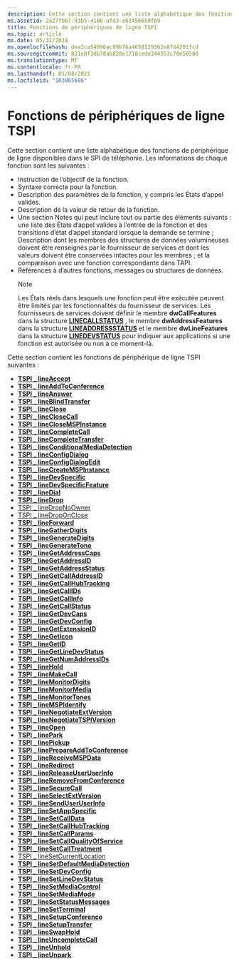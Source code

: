 ```yaml
---
description: Cette section contient une liste alphabétique des fonctions de périphérique de ligne disponibles dans le SPI de téléphonie.
ms.assetid: 2a27fbb7-93b5-4106-afd3-e63456650fb9
title: Fonctions de périphériques de ligne TSPI
ms.topic: article
ms.date: 05/31/2018
ms.openlocfilehash: dea2ca54096ac89b76a4658129362e87d4281fcd
ms.sourcegitcommit: 831e8f3db78ab820e1710cede244553c70e50500
ms.translationtype: MT
ms.contentlocale: fr-FR
ms.lasthandoff: 01/08/2021
ms.locfileid: "103865686"
---
```

# <a name="tspi-line-device-functions"></a>Fonctions de périphériques de ligne TSPI

Cette section contient une liste alphabétique des fonctions de périphérique de ligne disponibles dans le SPI de téléphonie. Les informations de chaque fonction sont les suivantes :

-   Instruction de l’objectif de la fonction.
-   Syntaxe correcte pour la fonction.
-   Description des paramètres de la fonction, y compris les États d’appel valides.
-   Description de la valeur de retour de la fonction.
-   Une section Notes qui peut inclure tout ou partie des éléments suivants : une liste des États d’appel valides à l’entrée de la fonction et des transitions d’état d’appel standard lorsque la demande se termine ; Description dont les membres des structures de données volumineuses doivent être renseignés par le fournisseur de services et dont les valeurs doivent être conservées intactes pour les membres ; et la comparaison avec une fonction correspondante dans TAPI.
-   Références à d’autres fonctions, messages ou structures de données.
    > [!Note]  
    > Les États réels dans lesquels une fonction peut être exécutée peuvent être limités par les fonctionnalités du fournisseur de services. Les fournisseurs de services doivent définir le membre **dwCallFeatures** dans la structure [**LINECALLSTATUS**](/windows/win32/api/tapi/ns-tapi-linecallstatus) , le membre **dwAddressFeatures** dans la structure [**LINEADDRESSSTATUS**](/windows/win32/api/tapi/ns-tapi-lineaddressstatus) et le membre **dwLineFeatures** dans la structure [**LINEDEVSTATUS**](/windows/win32/api/tapi/ns-tapi-linedevstatus) pour indiquer aux applications si une fonction est autorisée ou non à ce moment-là.

     

Cette section contient les fonctions de périphérique de ligne TSPI suivantes :

-   [**TSPI \_ lineAccept**](/windows/win32/api/tspi/nf-tspi-tspi_lineaccept)
-   [**TSPI \_ lineAddToConference**](/windows/win32/api/tspi/nf-tspi-tspi_lineaddtoconference)
-   [**TSPI \_ lineAnswer**](/windows/win32/api/tspi/nf-tspi-tspi_lineanswer)
-   [**TSPI \_ lineBlindTransfer**](/windows/win32/api/tspi/nf-tspi-tspi_lineblindtransfer)
-   [**TSPI \_ lineClose**](/windows/win32/api/tspi/nf-tspi-tspi_lineclose)
-   [**TSPI \_ lineCloseCall**](/windows/win32/api/tspi/nf-tspi-tspi_lineclosecall)
-   [**TSPI \_ lineCloseMSPInstance**](/windows/win32/api/tspi/nf-tspi-tspi_lineclosemspinstance)
-   [**TSPI \_ lineCompleteCall**](/windows/win32/api/tspi/nf-tspi-tspi_linecompletecall)
-   [**TSPI \_ lineCompleteTransfer**](/windows/win32/api/tspi/nf-tspi-tspi_linecompletetransfer)
-   [**TSPI \_ lineConditionalMediaDetection**](/windows/win32/api/tspi/nf-tspi-tspi_lineconditionalmediadetection)
-   [**TSPI \_ lineConfigDialog**](/windows/win32/api/tspi/nf-tspi-tspi_lineconfigdialog)
-   [**TSPI \_ lineConfigDialogEdit**](/windows/win32/api/tspi/nf-tspi-tspi_lineconfigdialogedit)
-   [**TSPI \_ lineCreateMSPInstance**](/windows/win32/api/tspi/nf-tspi-tspi_linecreatemspinstance)
-   [**TSPI \_ lineDevSpecific**](/windows/win32/api/tspi/nf-tspi-tspi_linedevspecific)
-   [**TSPI \_ lineDevSpecificFeature**](/windows/win32/api/tspi/nf-tspi-tspi_linedevspecificfeature)
-   [**TSPI \_ lineDial**](/windows/win32/api/tspi/nf-tspi-tspi_linedial)
-   [**TSPI \_ lineDrop**](/windows/win32/api/tspi/nf-tspi-tspi_linedrop)
-   [TSPI \_ lineDropNoOwner](tspi-linedropnoowner.md)
-   [TSPI \_ lineDropOnClose](tspi-linedroponclose.md)
-   [**TSPI \_ lineForward**](/windows/win32/api/tspi/nf-tspi-tspi_lineforward)
-   [**TSPI \_ lineGatherDigits**](/windows/win32/api/tspi/nf-tspi-tspi_linegatherdigits)
-   [**TSPI \_ lineGenerateDigits**](/windows/win32/api/tspi/nf-tspi-tspi_linegeneratedigits)
-   [**TSPI \_ lineGenerateTone**](/windows/win32/api/tspi/nf-tspi-tspi_linegeneratetone)
-   [**TSPI \_ lineGetAddressCaps**](/windows/win32/api/tspi/nf-tspi-tspi_linegetaddresscaps)
-   [**TSPI \_ lineGetAddressID**](/windows/win32/api/tspi/nf-tspi-tspi_linegetaddressid)
-   [**TSPI \_ lineGetAddressStatus**](/windows/win32/api/tspi/nf-tspi-tspi_linegetaddressstatus)
-   [**TSPI \_ lineGetCallAddressID**](/windows/win32/api/tspi/nf-tspi-tspi_linegetcalladdressid)
-   [**TSPI \_ lineGetCallHubTracking**](/windows/win32/api/tspi/nf-tspi-tspi_linegetcallhubtracking)
-   [**TSPI \_ lineGetCallIDs**](/windows/win32/api/tspi/nf-tspi-tspi_linegetcallids)
-   [**TSPI \_ lineGetCallInfo**](/windows/win32/api/tspi/nf-tspi-tspi_linegetcallinfo)
-   [**TSPI \_ lineGetCallStatus**](/windows/win32/api/tspi/nf-tspi-tspi_linegetcallstatus)
-   [**TSPI \_ lineGetDevCaps**](/windows/win32/api/tspi/nf-tspi-tspi_linegetdevcaps)
-   [**TSPI \_ lineGetDevConfig**](/windows/win32/api/tspi/nf-tspi-tspi_linegetdevconfig)
-   [**TSPI \_ lineGetExtensionID**](/windows/win32/api/tspi/nf-tspi-tspi_linegetextensionid)
-   [**TSPI \_ lineGetIcon**](/windows/win32/api/tspi/nf-tspi-tspi_linegeticon)
-   [**TSPI \_ lineGetID**](/windows/win32/api/tspi/nf-tspi-tspi_linegetid)
-   [**TSPI \_ lineGetLineDevStatus**](/windows/win32/api/tspi/nf-tspi-tspi_linegetlinedevstatus)
-   [**TSPI \_ lineGetNumAddressIDs**](/windows/win32/api/tspi/nf-tspi-tspi_linegetnumaddressids)
-   [**TSPI \_ lineHold**](/windows/win32/api/tspi/nf-tspi-tspi_linehold)
-   [**TSPI \_ lineMakeCall**](/windows/win32/api/tspi/nf-tspi-tspi_linemakecall)
-   [**TSPI \_ lineMonitorDigits**](/windows/win32/api/tspi/nf-tspi-tspi_linemonitordigits)
-   [**TSPI \_ lineMonitorMedia**](/windows/win32/api/tspi/nf-tspi-tspi_linemonitormedia)
-   [**TSPI \_ lineMonitorTones**](/windows/win32/api/tspi/nf-tspi-tspi_linemonitortones)
-   [**TSPI \_ lineMSPIdentify**](/windows/win32/api/tspi/nf-tspi-tspi_linemspidentify)
-   [**TSPI \_ lineNegotiateExtVersion**](/windows/win32/api/tspi/nf-tspi-tspi_linenegotiateextversion)
-   [**TSPI \_ lineNegotiateTSPIVersion**](/windows/win32/api/tspi/nf-tspi-tspi_linenegotiatetspiversion)
-   [**TSPI \_ lineOpen**](/windows/win32/api/tspi/nf-tspi-tspi_lineopen)
-   [**TSPI \_ linePark**](/windows/win32/api/tspi/nf-tspi-tspi_linepark)
-   [**TSPI \_ linePickup**](/windows/win32/api/tspi/nf-tspi-tspi_linepickup)
-   [**TSPI \_ linePrepareAddToConference**](/windows/win32/api/tspi/nf-tspi-tspi_lineprepareaddtoconference)
-   [**TSPI \_ lineReceiveMSPData**](/windows/win32/api/tspi/nf-tspi-tspi_linereceivemspdata)
-   [**TSPI \_ lineRedirect**](/windows/win32/api/tspi/nf-tspi-tspi_lineredirect)
-   [**TSPI \_ lineReleaseUserUserInfo**](/windows/win32/api/tspi/nf-tspi-tspi_linereleaseuseruserinfo)
-   [**TSPI \_ lineRemoveFromConference**](/windows/win32/api/tspi/nf-tspi-tspi_lineremovefromconference)
-   [**TSPI \_ lineSecureCall**](/windows/win32/api/tspi/nf-tspi-tspi_linesecurecall)
-   [**TSPI \_ lineSelectExtVersion**](/windows/win32/api/tspi/nf-tspi-tspi_lineselectextversion)
-   [**TSPI \_ lineSendUserUserInfo**](/windows/win32/api/tspi/nf-tspi-tspi_linesenduseruserinfo)
-   [**TSPI \_ lineSetAppSpecific**](/windows/win32/api/tspi/nf-tspi-tspi_linesetappspecific)
-   [**TSPI \_ lineSetCallData**](/windows/win32/api/tspi/nf-tspi-tspi_linesetcalldata)
-   [**TSPI \_ lineSetCallHubTracking**](/windows/win32/api/tspi/nf-tspi-tspi_linesetcallhubtracking)
-   [**TSPI \_ lineSetCallParams**](/windows/win32/api/tspi/nf-tspi-tspi_linesetcallparams)
-   [**TSPI \_ lineSetCallQualityOfService**](/windows/win32/api/tspi/nf-tspi-tspi_linesetcallqualityofservice)
-   [**TSPI \_ lineSetCallTreatment**](/windows/win32/api/tspi/nf-tspi-tspi_linesetcalltreatment)
-   [TSPI \_ lineSetCurrentLocation](tspi-linesetcurrentlocation.md)
-   [**TSPI \_ lineSetDefaultMediaDetection**](/windows/win32/api/tspi/nf-tspi-tspi_linesetdefaultmediadetection)
-   [**TSPI \_ lineSetDevConfig**](/windows/win32/api/tspi/nf-tspi-tspi_linesetdevconfig)
-   [**TSPI \_ lineSetLineDevStatus**](/windows/win32/api/tspi/nf-tspi-tspi_linesetlinedevstatus)
-   [**TSPI \_ lineSetMediaControl**](/windows/win32/api/tspi/nf-tspi-tspi_linesetmediacontrol)
-   [**TSPI \_ lineSetMediaMode**](/windows/win32/api/tspi/nf-tspi-tspi_linesetmediamode)
-   [**TSPI \_ lineSetStatusMessages**](/windows/win32/api/tspi/nf-tspi-tspi_linesetstatusmessages)
-   [**TSPI \_ lineSetTerminal**](/windows/win32/api/tspi/nf-tspi-tspi_linesetterminal)
-   [**TSPI \_ lineSetupConference**](/windows/win32/api/tspi/nf-tspi-tspi_linesetupconference)
-   [**TSPI \_ lineSetupTransfer**](/windows/win32/api/tspi/nf-tspi-tspi_linesetuptransfer)
-   [**TSPI \_ lineSwapHold**](/windows/win32/api/tspi/nf-tspi-tspi_lineswaphold)
-   [**TSPI \_ lineUncompleteCall**](/windows/win32/api/tspi/nf-tspi-tspi_lineuncompletecall)
-   [**TSPI \_ lineUnhold**](/windows/win32/api/tspi/nf-tspi-tspi_lineunhold)
-   [**TSPI \_ lineUnpark**](/windows/win32/api/tspi/nf-tspi-tspi_lineunpark)

 

 
